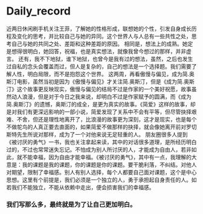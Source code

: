 # Daily_record
近两日休闲刷手机关注王菲，了解她的性格形成，联想她的个性，引发自身成长历程及变化的思考，并比较自己与她的异同。这个世界人与人总有一些共性之处，思考自己与她的共同之处、差距和这种差距的原因。
相同是，想法上的成熟。她定是想得很明白，她回答，祝福，也是真实想法，就像我曾今想过的那样，并非虚言。
还有，我不下地狱，谁下地狱，也曾今是我有过的想法，虽然，之后也发生过自私的念头会覆盖而过，但人是复杂的，自己的想法是一个选择题。我们需要了解人性，明白局限，而不是抱怨这个世界。
这两周，再看傲慢与偏见，成为简.奥斯汀电影，虽然当初是因为《傲慢与偏见》才关注简.奥斯汀，但是《成为简.奥斯汀》这个故事更反映现实，傲慢与偏见的结局不过是作家的一个美好祝愿，故事虽然动人浪漫，但是对于今日之我来说，却明白不过是作家赋予的圆满，而《成为简.奥斯汀》的遗憾，奥斯汀的成全，是更为真实的故事。《简爱》这样的故事，却是对我们有更深远影响的一部小说，简爱发现了关系中不会有平等，但尽管抉择艰难、不舍，但还是理性地离开了，比浪漫的故事更为深刻，这才是现实，也是每个不做鸵鸟的人真正要去直面的，如果简爱不做那样的抉择，就会像她离开前对罗切斯特先生所说对那样，成为了一个对他来说无足轻重的人。 朋友圈很多人提到《被讨厌的勇气》一书，我也关注拿起来读，其中的对话很多道理，是所经历明白过的，不过也常常迷失忘记。不怕成为别人所讨厌的人，才能成为自由人，若非如此，就不能幸福，因为自由才能幸福。《被讨厌的勇气》，其中有一点，我理解的大意是：我的课题是我的课题，你的课题是你的课题。要干脆利落，不纠结。对他人对期望，限制了幸福感。别人有别人选择，每个人都要自己面对课题，这个是中心思想。这里有个前提是，我们必须是一个独立的人，勇于承担起自身责任的人。如若我们不能独立，不能从依赖中走出，便会损害我们的幸福感。
### 我们写那么多，最终就是为了让自己更加明白。
